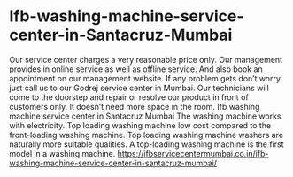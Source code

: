 # Ifb-washing-machine-service-center-in-Santacruz-Mumbai
  Our service center charges a very reasonable price only.  Our management provides in online service as well as offline service. And also book an appointment on our management website. If any problem gets don’t worry just call us to our Godrej service center in Mumbai. Our technicians will come to the doorstep and repair or resolve our product in front of customers only. It doesn’t need more space in the room. Ifb washing machine service center in Santacruz Mumbai The washing machine works with electricity. Top loading washing machine low cost compared to the front-loading washing machine. Top loading washing machine washers are naturally more suitable qualities. A top-loading washing machine is the first model in a washing machine. https://ifbservicecentermumbai.co.in/ifb-washing-machine-service-center-in-santacruz-mumbai/
